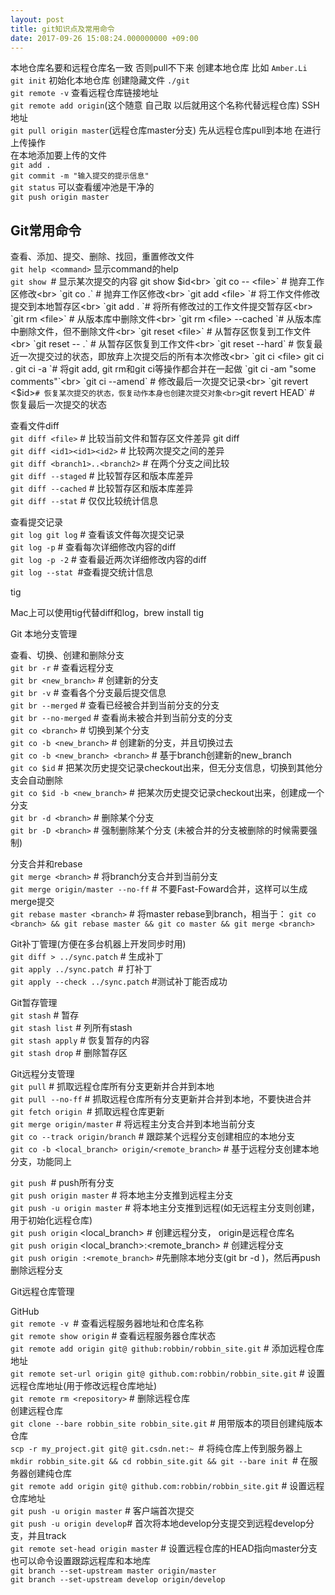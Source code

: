 ```yaml
---
layout: post
title: git知识点及常用命令
date: 2017-09-26 15:08:24.000000000 +09:00
---
```

本地仓库名要和远程仓库名一致 否则pull不下来
创建本地仓库
比如  `Amber.Li`<br>
`git init`   初始化本地仓库   创建隐藏文件 `./git`<br>
`git remote -v`  查看远程仓库链接地址  <br>
`git remote add origin`(这个随意  自己取  以后就用这个名称代替远程仓库)  SSH地址<br>
`git pull origin master`(远程仓库master分支)   先从远程仓库pull到本地   在进行上传操作<br>
在本地添加要上传的文件<br>
`git add .`<br>
`git commit -m "输入提交的提示信息"`<br>
`git status`  可以查看缓冲池是干净的<br>
`git push origin master`<br>


## Git常用命令<br>
查看、添加、提交、删除、找回，重置修改文件<br>
`git help <command>` 显示command的help<br>
`git show `# 显示某次提交的内容 git show $id<br>
`git co -- <file>` # 抛弃工作区修改<br>
`git co .` # 抛弃工作区修改<br>
`git add <file> `# 将工作文件修改提交到本地暂存区<br>
`git add . `# 将所有修改过的工作文件提交暂存区<br>
`git rm <file>` # 从版本库中删除文件<br>
`git rm <file> --cached `# 从版本库中删除文件，但不删除文件<br>
`git reset <file>` # 从暂存区恢复到工作文件<br>
`git reset -- .` # 从暂存区恢复到工作文件<br>
`git reset --hard` # 恢复最近一次提交过的状态，即放弃上次提交后的所有本次修改<br>
`git ci <file> git ci . git ci -a `# 将git add, git rm和git ci等操作都合并在一起做
`git ci -am "some comments"`<br>
`git ci --amend` # 修改最后一次提交记录<br>
`git revert <$id>` # 恢复某次提交的状态，恢复动作本身也创建次提交对象<br>
`git revert HEAD` # 恢复最后一次提交的状态<br>

查看文件diff<br>
`git diff <file>` # 比较当前文件和暂存区文件差异 git diff<br>
`git diff <id1><id1><id2>` # 比较两次提交之间的差异<br>
`git diff <branch1>..<branch2>` # 在两个分支之间比较<br>
`git diff --staged` # 比较暂存区和版本库差异<br>
`git diff --cached` # 比较暂存区和版本库差异<br>
`git diff --stat` # 仅仅比较统计信息<br>

查看提交记录<br>
`git log git log` <file> # 查看该文件每次提交记录<br>
`git log -p` <file> # 查看每次详细修改内容的diff<br>
`git log -p -2` # 查看最近两次详细修改内容的diff<br>
`git log --stat `#查看提交统计信息<br>

tig<br>

Mac上可以使用tig代替diff和log，brew install tig<br>

Git 本地分支管理<br>

查看、切换、创建和删除分支<br>
`git br -r` # 查看远程分支<br>
`git br <new_branch>` # 创建新的分支<br>
`git br -v` # 查看各个分支最后提交信息<br>
`git br --merged` # 查看已经被合并到当前分支的分支<br>
`git br --no-merged` # 查看尚未被合并到当前分支的分支<br>
`git co <branch>` # 切换到某个分支<br>
`git co -b <new_branch>` # 创建新的分支，并且切换过去<br>
`git co -b <new_branch> <branch>` # 基于branch创建新的new_branch<br>
`git co $id` # 把某次历史提交记录checkout出来，但无分支信息，切换到其他分支会自动删除<br>
`git co $id -b <new_branch>` # 把某次历史提交记录checkout出来，创建成一个分支<br>
`git br -d <branch>` # 删除某个分支<br>
`git br -D <branch>` # 强制删除某个分支 (未被合并的分支被删除的时候需要强制)<br>

分支合并和rebase<br>
`git merge <branch>` # 将branch分支合并到当前分支<br>
`git merge origin/master --no-ff` # 不要Fast-Foward合并，这样可以生成merge提交<br>
`git rebase master <branch>` # 将master rebase到branch，相当于： `git co <branch> && git rebase master && git co master && git merge <branch>`<br>

Git补丁管理(方便在多台机器上开发同步时用)<br>
`git diff > ../sync.patch` # 生成补丁<br>
`git apply ../sync.patch `# 打补丁<br>
`git apply --check ../sync.patch` #测试补丁能否成功<br>

Git暂存管理<br>
`git stash` # 暂存<br>
`git stash list` # 列所有stash<br>
`git stash apply` # 恢复暂存的内容<br>
`git stash drop` # 删除暂存区<br>

Git远程分支管理<br>
`git pull` # 抓取远程仓库所有分支更新并合并到本地<br>
`git pull --no-ff` # 抓取远程仓库所有分支更新并合并到本地，不要快进合并<br>
`git fetch origin `# 抓取远程仓库更新<br>
`git merge origin/master` # 将远程主分支合并到本地当前分支<br>
`git co --track origin/branch` # 跟踪某个远程分支创建相应的本地分支<br>
`git co -b <local_branch> origin/<remote_branch>` # 基于远程分支创建本地分支，功能同上<br>

`git push `# push所有分支<br>
`git push origin master` # 将本地主分支推到远程主分支<br>
`git push -u origin master` # 将本地主分支推到远程(如无远程主分支则创建，用于初始化远程仓库)<br>
`git push origin` <local_branch> # 创建远程分支， origin是远程仓库名<br>
`git push origin` <local_branch>:<remote_branch> # 创建远程分支<br>
`git push origin :<remote_branch>` #先删除本地分支(git br -d <branch>)，然后再push删除远程分支<br>

Git远程仓库管理<br>

GitHub<br>
`git remote -v `# 查看远程服务器地址和仓库名称<br>
`git remote show origin` # 查看远程服务器仓库状态<br>
`git remote add origin git@ github:robbin/robbin_site.git` # 添加远程仓库地址<br>
`git remote set-url origin git@ github.com:robbin/robbin_site.git` # 设置远程仓库地址(用于修改远程仓库地址)<br>
`git remote rm <repository>` # 删除远程仓库<br>
创建远程仓库<br>
`git clone --bare robbin_site robbin_site.git` # 用带版本的项目创建纯版本仓库<br>
`scp -r my_project.git git@ git.csdn.net:~ `# 将纯仓库上传到服务器上<br>
`mkdir robbin_site.git && cd robbin_site.git && git --bare init `# 在服务器创建纯仓库<br>
`git remote add origin git@ github.com:robbin/robbin_site.git` # 设置远程仓库地址<br>
`git push -u origin master` # 客户端首次提交<br>
`git push -u origin develop`# 首次将本地develop分支提交到远程develop分支，并且track<br>
`git remote set-head origin master` # 设置远程仓库的HEAD指向master分支
也可以命令设置跟踪远程库和本地库<br>
`git branch --set-upstream master origin/master`<br>
`git branch --set-upstream develop origin/develop`<br>


